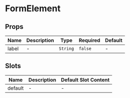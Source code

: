 # FormElement

## Props

<!-- @vuese:FormElement:props:start -->
|Name|Description|Type|Required|Default|
|---|---|---|---|---|
|label|-|`String`|`false`|-|

<!-- @vuese:FormElement:props:end -->


## Slots

<!-- @vuese:FormElement:slots:start -->
|Name|Description|Default Slot Content|
|---|---|---|
|default|-|-|

<!-- @vuese:FormElement:slots:end -->


